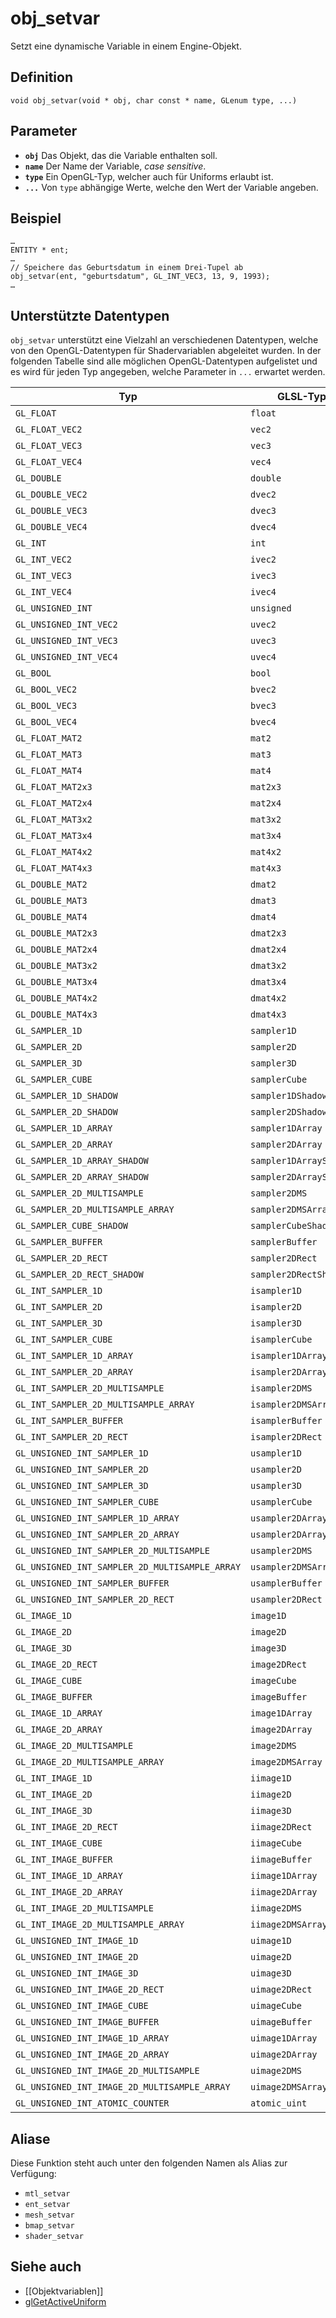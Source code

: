 # obj_setvar
Setzt eine dynamische Variable in einem Engine-Objekt.

## Definition
```ack
void obj_setvar(void * obj, char const * name, GLenum type, ...)
```

## Parameter
- **`obj`**
  Das Objekt, das die Variable enthalten soll.
- **`name`**
  Der Name der Variable, *case sensitive*.
- **`type`**
	Ein OpenGL-Typ, welcher auch für Uniforms erlaubt ist.
- **`...`**
	Von `type` abhängige Werte, welche den Wert der Variable angeben.
	
## Beispiel
```ack
…
ENTITY * ent;
…
// Speichere das Geburtsdatum in einem Drei-Tupel ab
obj_setvar(ent, "geburtsdatum", GL_INT_VEC3, 13, 9, 1993);
…
```

## Unterstützte Datentypen
`obj_setvar` unterstützt eine Vielzahl an verschiedenen Datentypen, welche von den OpenGL-Datentypen
für Shadervariablen abgeleitet wurden. In der folgenden Tabelle sind alle möglichen OpenGL-Datentypen
aufgelistet und es wird für jeden Typ angegeben, welche Parameter in `...` erwartet werden.

| Typ                                            | GLSL-Typ               | Unterstützt | Parameterliste |
|------------------------------------------------|------------------------|-------------|----------------|
| `GL_FLOAT`                                     | `float`                | ✓           | `float` |
| `GL_FLOAT_VEC2`                                | `vec2`                 | ✓           | `float,float` |
| `GL_FLOAT_VEC3`                                | `vec3`                 | ✓           | `float,float,float` |
| `GL_FLOAT_VEC4`                                | `vec4`                 | ✓           | `float,float,float,float` |
| `GL_DOUBLE`                                    | `double`               | ✓           | `double` |
| `GL_DOUBLE_VEC2`                               | `dvec2`                | ✓           | `double,double` |
| `GL_DOUBLE_VEC3`                               | `dvec3`                | ✓           | `double,double,double` |
| `GL_DOUBLE_VEC4`                               | `dvec4`                | ✓           | `double,double,double,double` |
| `GL_INT`                                       | `int`                  | ✓           | `int` |
| `GL_INT_VEC2`                                  | `ivec2`                | ✓           | `int,int` |
| `GL_INT_VEC3`                                  | `ivec3`                | ✓           | `int,int,int` |
| `GL_INT_VEC4`                                  | `ivec4`                | ✓           | `int,int,int,int` |
| `GL_UNSIGNED_INT`                              | `unsigned`             | ✓           | `uint` |
| `GL_UNSIGNED_INT_VEC2`                         | `uvec2`                | ✓           | `uint,uint` |
| `GL_UNSIGNED_INT_VEC3`                         | `uvec3`                | ✓           | `uint,uint,uint` |
| `GL_UNSIGNED_INT_VEC4`                         | `uvec4`                | ✓           | `uint,uint,uint,uint` |
| `GL_BOOL`                                      | `bool`                 | ✓           | `bool` |
| `GL_BOOL_VEC2`                                 | `bvec2`                | ✓           | `bool,bool` |
| `GL_BOOL_VEC3`                                 | `bvec3`                | ✓           | `bool,bool,bool` |
| `GL_BOOL_VEC4`                                 | `bvec4`                | ✓           | `bool,bool,bool,bool` |
| `GL_FLOAT_MAT2`                                | `mat2`                 | ✗           | - |
| `GL_FLOAT_MAT3`                                | `mat3`                 | ✗           | - |
| `GL_FLOAT_MAT4`                                | `mat4`                 | ✗           | `MATRIX` |
| `GL_FLOAT_MAT2x3`                              | `mat2x3`               | ✗           | - |
| `GL_FLOAT_MAT2x4`                              | `mat2x4`               | ✗           | - |
| `GL_FLOAT_MAT3x2`                              | `mat3x2`               | ✗           | - |
| `GL_FLOAT_MAT3x4`                              | `mat3x4`               | ✗           | - |
| `GL_FLOAT_MAT4x2`                              | `mat4x2`               | ✗           | - |
| `GL_FLOAT_MAT4x3`                              | `mat4x3`               | ✗           | - |
| `GL_DOUBLE_MAT2`                               | `dmat2`                | ✗           | - |
| `GL_DOUBLE_MAT3`                               | `dmat3`                | ✗           | - |
| `GL_DOUBLE_MAT4`                               | `dmat4`                | ✗           | - |
| `GL_DOUBLE_MAT2x3`                             | `dmat2x3`              | ✗           | - |
| `GL_DOUBLE_MAT2x4`                             | `dmat2x4`              | ✗           | - |
| `GL_DOUBLE_MAT3x2`                             | `dmat3x2`              | ✗           | - |
| `GL_DOUBLE_MAT3x4`                             | `dmat3x4`              | ✗           | - |
| `GL_DOUBLE_MAT4x2`                             | `dmat4x2`              | ✗           | - |
| `GL_DOUBLE_MAT4x3`                             | `dmat4x3`              | ✗           | - |
| `GL_SAMPLER_1D`                                | `sampler1D`            | ✓           | `BITMAP*` |
| `GL_SAMPLER_2D`                                | `sampler2D`            | ✓           | `BITMAP*` |
| `GL_SAMPLER_3D`                                | `sampler3D`            | ✓           | `BITMAP*` |
| `GL_SAMPLER_CUBE`                              | `samplerCube`          | ✓           | `BITMAP*` |
| `GL_SAMPLER_1D_SHADOW`                         | `sampler1DShadow`      | ✓           | `BITMAP*` |
| `GL_SAMPLER_2D_SHADOW`                         | `sampler2DShadow`      | ✓           | `BITMAP*` |
| `GL_SAMPLER_1D_ARRAY`                          | `sampler1DArray`       | ✓           | `BITMAP*` |
| `GL_SAMPLER_2D_ARRAY`                          | `sampler2DArray`       | ✓           | `BITMAP*` |
| `GL_SAMPLER_1D_ARRAY_SHADOW`                   | `sampler1DArrayShadow` | ✓           | `BITMAP*` |
| `GL_SAMPLER_2D_ARRAY_SHADOW`                   | `sampler2DArrayShadow` | ✓           | `BITMAP*` |
| `GL_SAMPLER_2D_MULTISAMPLE`                    | `sampler2DMS`          | ✓           | `BITMAP*` |
| `GL_SAMPLER_2D_MULTISAMPLE_ARRAY`              | `sampler2DMSArray`     | ✓           | `BITMAP*` |
| `GL_SAMPLER_CUBE_SHADOW`                       | `samplerCubeShadow`    | ✓           | `BITMAP*` |
| `GL_SAMPLER_BUFFER`                            | `samplerBuffer`        | ✓           | `BITMAP*` |
| `GL_SAMPLER_2D_RECT`                           | `sampler2DRect`        | ✓           | `BITMAP*` |
| `GL_SAMPLER_2D_RECT_SHADOW`                    | `sampler2DRectShadow`  | ✓           | `BITMAP*` |
| `GL_INT_SAMPLER_1D`                            | `isampler1D`           | ✓           | `BITMAP*` |
| `GL_INT_SAMPLER_2D`                            | `isampler2D`           | ✓           | `BITMAP*` |
| `GL_INT_SAMPLER_3D`                            | `isampler3D`           | ✓           | `BITMAP*` |
| `GL_INT_SAMPLER_CUBE`                          | `isamplerCube`         | ✓           | `BITMAP*` |
| `GL_INT_SAMPLER_1D_ARRAY`                      | `isampler1DArray`      | ✓           | `BITMAP*` |
| `GL_INT_SAMPLER_2D_ARRAY`                      | `isampler2DArray`      | ✓           | `BITMAP*` |
| `GL_INT_SAMPLER_2D_MULTISAMPLE`                | `isampler2DMS`         | ✓           | `BITMAP*` |
| `GL_INT_SAMPLER_2D_MULTISAMPLE_ARRAY`          | `isampler2DMSArray`    | ✓           | `BITMAP*` |
| `GL_INT_SAMPLER_BUFFER`                        | `isamplerBuffer`       | ✗           | - |
| `GL_INT_SAMPLER_2D_RECT`                       | `isampler2DRect`       | ✓           | `BITMAP*` |
| `GL_UNSIGNED_INT_SAMPLER_1D`                   | `usampler1D`           | ✓           | `BITMAP*` |
| `GL_UNSIGNED_INT_SAMPLER_2D`                   | `usampler2D`           | ✓           | `BITMAP*` |
| `GL_UNSIGNED_INT_SAMPLER_3D`                   | `usampler3D`           | ✓           | `BITMAP*` |
| `GL_UNSIGNED_INT_SAMPLER_CUBE`                 | `usamplerCube`         | ✓           | `BITMAP*` |
| `GL_UNSIGNED_INT_SAMPLER_1D_ARRAY`             | `usampler2DArray`      | ✓           | `BITMAP*` |
| `GL_UNSIGNED_INT_SAMPLER_2D_ARRAY`             | `usampler2DArray`      | ✓           | `BITMAP*` |
| `GL_UNSIGNED_INT_SAMPLER_2D_MULTISAMPLE`       | `usampler2DMS`         | ✓           | `BITMAP*` |
| `GL_UNSIGNED_INT_SAMPLER_2D_MULTISAMPLE_ARRAY` | `usampler2DMSArray`    | ✓           | `BITMAP*` |
| `GL_UNSIGNED_INT_SAMPLER_BUFFER`               | `usamplerBuffer`       | ✓           | `BITMAP*` |
| `GL_UNSIGNED_INT_SAMPLER_2D_RECT`              | `usampler2DRect`       | ✓           | `BITMAP*` |
| `GL_IMAGE_1D`                                  | `image1D`              | ✗           | - |
| `GL_IMAGE_2D`                                  | `image2D`              | ✗           | - |
| `GL_IMAGE_3D`                                  | `image3D`              | ✗           | - |
| `GL_IMAGE_2D_RECT`                             | `image2DRect`          | ✗           | - |
| `GL_IMAGE_CUBE`                                | `imageCube`            | ✗           | - |
| `GL_IMAGE_BUFFER`                              | `imageBuffer`          | ✗           | - |
| `GL_IMAGE_1D_ARRAY`                            | `image1DArray`         | ✗           | - |
| `GL_IMAGE_2D_ARRAY`                            | `image2DArray`         | ✗           | - |
| `GL_IMAGE_2D_MULTISAMPLE`                      | `image2DMS`            | ✗           | - |
| `GL_IMAGE_2D_MULTISAMPLE_ARRAY`                | `image2DMSArray`       | ✗           | - |
| `GL_INT_IMAGE_1D`                              | `iimage1D`             | ✗           | - |
| `GL_INT_IMAGE_2D`                              | `iimage2D`             | ✗           | - |
| `GL_INT_IMAGE_3D`                              | `iimage3D`             | ✗           | - |
| `GL_INT_IMAGE_2D_RECT`                         | `iimage2DRect`         | ✗           | - |
| `GL_INT_IMAGE_CUBE`                            | `iimageCube`           | ✗           | - |
| `GL_INT_IMAGE_BUFFER`                          | `iimageBuffer`         | ✗           | - |
| `GL_INT_IMAGE_1D_ARRAY`                        | `iimage1DArray`        | ✗           | - |
| `GL_INT_IMAGE_2D_ARRAY`                        | `iimage2DArray`        | ✗           | - |
| `GL_INT_IMAGE_2D_MULTISAMPLE`                  | `iimage2DMS`           | ✗           | - |
| `GL_INT_IMAGE_2D_MULTISAMPLE_ARRAY`            | `iimage2DMSArray`      | ✗           | - |
| `GL_UNSIGNED_INT_IMAGE_1D`                     | `uimage1D`             | ✗           | - |
| `GL_UNSIGNED_INT_IMAGE_2D`                     | `uimage2D`             | ✗           | - |
| `GL_UNSIGNED_INT_IMAGE_3D`                     | `uimage3D`             | ✗           | - |
| `GL_UNSIGNED_INT_IMAGE_2D_RECT`                | `uimage2DRect`         | ✗           | - |
| `GL_UNSIGNED_INT_IMAGE_CUBE`                   | `uimageCube`           | ✗           | - |
| `GL_UNSIGNED_INT_IMAGE_BUFFER`                 | `uimageBuffer`         | ✗           | - |
| `GL_UNSIGNED_INT_IMAGE_1D_ARRAY`               | `uimage1DArray`        | ✗           | - |
| `GL_UNSIGNED_INT_IMAGE_2D_ARRAY`               | `uimage2DArray`        | ✗           | - |
| `GL_UNSIGNED_INT_IMAGE_2D_MULTISAMPLE`         | `uimage2DMS`           | ✗           | - |
| `GL_UNSIGNED_INT_IMAGE_2D_MULTISAMPLE_ARRAY`   | `uimage2DMSArray`      | ✗           | - |
| `GL_UNSIGNED_INT_ATOMIC_COUNTER`               | `atomic_uint`          | ✗           | - |

## Aliase
Diese Funktion steht auch unter den folgenden Namen als Alias zur Verfügung:
- `mtl_setvar`
- `ent_setvar`
- `mesh_setvar`
- `bmap_setvar`
- `shader_setvar`

## Siehe auch
- [[Objektvariablen]]
- [glGetActiveUniform](https://www.khronos.org/registry/OpenGL-Refpages/gl4/html/glGetActiveUniform.xhtml)
